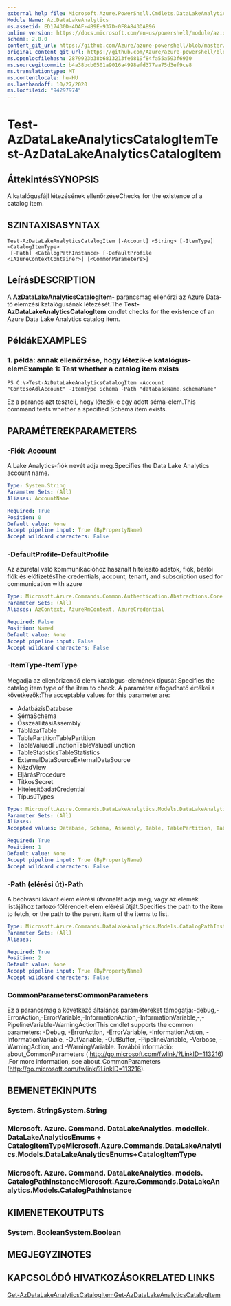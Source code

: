 ```yaml
---
external help file: Microsoft.Azure.PowerShell.Cmdlets.DataLakeAnalytics.dll-Help.xml
Module Name: Az.DataLakeAnalytics
ms.assetid: ED17430D-4DAF-4B9E-937D-0F8A843DAB96
online version: https://docs.microsoft.com/en-us/powershell/module/az.datalakeanalytics/test-azdatalakeanalyticscatalogitem
schema: 2.0.0
content_git_url: https://github.com/Azure/azure-powershell/blob/master/src/DataLakeAnalytics/DataLakeAnalytics/help/Test-AzDataLakeAnalyticsCatalogItem.md
original_content_git_url: https://github.com/Azure/azure-powershell/blob/master/src/DataLakeAnalytics/DataLakeAnalytics/help/Test-AzDataLakeAnalyticsCatalogItem.md
ms.openlocfilehash: 2879923b38b6813213fe6819f84fa55a593f6930
ms.sourcegitcommit: b4a38bcb0501a9016a4998efd377aa75d3ef9ce8
ms.translationtype: MT
ms.contentlocale: hu-HU
ms.lasthandoff: 10/27/2020
ms.locfileid: "94297974"
---
```

# <span data-ttu-id="08e66-101">Test-AzDataLakeAnalyticsCatalogItem</span><span class="sxs-lookup"><span data-stu-id="08e66-101">Test-AzDataLakeAnalyticsCatalogItem</span></span>

## <span data-ttu-id="08e66-102">Áttekintés</span><span class="sxs-lookup"><span data-stu-id="08e66-102">SYNOPSIS</span></span>
<span data-ttu-id="08e66-103">A katalógusfájl létezésének ellenőrzése</span><span class="sxs-lookup"><span data-stu-id="08e66-103">Checks for the existence of a catalog item.</span></span>

## <span data-ttu-id="08e66-104">SZINTAXISA</span><span class="sxs-lookup"><span data-stu-id="08e66-104">SYNTAX</span></span>

```
Test-AzDataLakeAnalyticsCatalogItem [-Account] <String> [-ItemType] <CatalogItemType>
 [-Path] <CatalogPathInstance> [-DefaultProfile <IAzureContextContainer>] [<CommonParameters>]
```

## <span data-ttu-id="08e66-105">Leírás</span><span class="sxs-lookup"><span data-stu-id="08e66-105">DESCRIPTION</span></span>
<span data-ttu-id="08e66-106">A **AzDataLakeAnalyticsCatalogItem-** parancsmag ellenőrzi az Azure Data-tó elemzési katalógusának létezését.</span><span class="sxs-lookup"><span data-stu-id="08e66-106">The **Test-AzDataLakeAnalyticsCatalogItem** cmdlet checks for the existence of an Azure Data Lake Analytics catalog item.</span></span>

## <span data-ttu-id="08e66-107">Példák</span><span class="sxs-lookup"><span data-stu-id="08e66-107">EXAMPLES</span></span>

### <span data-ttu-id="08e66-108">1. példa: annak ellenőrzése, hogy létezik-e katalógus-elem</span><span class="sxs-lookup"><span data-stu-id="08e66-108">Example 1: Test whether a catalog item exists</span></span>
```
PS C:\>Test-AzDataLakeAnalyticsCatalogItem -Account "ContosoAdlAccount" -ItemType Schema -Path "databaseName.schemaName"
```

<span data-ttu-id="08e66-109">Ez a parancs azt teszteli, hogy létezik-e egy adott séma-elem.</span><span class="sxs-lookup"><span data-stu-id="08e66-109">This command tests whether a specified Schema item exists.</span></span>

## <span data-ttu-id="08e66-110">PARAMÉTEREK</span><span class="sxs-lookup"><span data-stu-id="08e66-110">PARAMETERS</span></span>

### <span data-ttu-id="08e66-111">-Fiók</span><span class="sxs-lookup"><span data-stu-id="08e66-111">-Account</span></span>
<span data-ttu-id="08e66-112">A Lake Analytics-fiók nevét adja meg.</span><span class="sxs-lookup"><span data-stu-id="08e66-112">Specifies the Data Lake Analytics account name.</span></span>

```yaml
Type: System.String
Parameter Sets: (All)
Aliases: AccountName

Required: True
Position: 0
Default value: None
Accept pipeline input: True (ByPropertyName)
Accept wildcard characters: False
```

### <span data-ttu-id="08e66-113">-DefaultProfile</span><span class="sxs-lookup"><span data-stu-id="08e66-113">-DefaultProfile</span></span>
<span data-ttu-id="08e66-114">Az azuretal való kommunikációhoz használt hitelesítő adatok, fiók, bérlői fiók és előfizetés</span><span class="sxs-lookup"><span data-stu-id="08e66-114">The credentials, account, tenant, and subscription used for communication with azure</span></span>

```yaml
Type: Microsoft.Azure.Commands.Common.Authentication.Abstractions.Core.IAzureContextContainer
Parameter Sets: (All)
Aliases: AzContext, AzureRmContext, AzureCredential

Required: False
Position: Named
Default value: None
Accept pipeline input: False
Accept wildcard characters: False
```

### <span data-ttu-id="08e66-115">-ItemType</span><span class="sxs-lookup"><span data-stu-id="08e66-115">-ItemType</span></span>
<span data-ttu-id="08e66-116">Megadja az ellenőrizendő elem katalógus-elemének típusát.</span><span class="sxs-lookup"><span data-stu-id="08e66-116">Specifies the catalog item type of the item to check.</span></span>
<span data-ttu-id="08e66-117">A paraméter elfogadható értékei a következők:</span><span class="sxs-lookup"><span data-stu-id="08e66-117">The acceptable values for this parameter are:</span></span>
- <span data-ttu-id="08e66-118">Adatbázis</span><span class="sxs-lookup"><span data-stu-id="08e66-118">Database</span></span>
- <span data-ttu-id="08e66-119">Séma</span><span class="sxs-lookup"><span data-stu-id="08e66-119">Schema</span></span>
- <span data-ttu-id="08e66-120">Összeállítási</span><span class="sxs-lookup"><span data-stu-id="08e66-120">Assembly</span></span>
- <span data-ttu-id="08e66-121">Táblázat</span><span class="sxs-lookup"><span data-stu-id="08e66-121">Table</span></span>
- <span data-ttu-id="08e66-122">TablePartition</span><span class="sxs-lookup"><span data-stu-id="08e66-122">TablePartition</span></span>
- <span data-ttu-id="08e66-123">TableValuedFunction</span><span class="sxs-lookup"><span data-stu-id="08e66-123">TableValuedFunction</span></span>
- <span data-ttu-id="08e66-124">TableStatistics</span><span class="sxs-lookup"><span data-stu-id="08e66-124">TableStatistics</span></span>
- <span data-ttu-id="08e66-125">ExternalDataSource</span><span class="sxs-lookup"><span data-stu-id="08e66-125">ExternalDataSource</span></span>
- <span data-ttu-id="08e66-126">Nézd</span><span class="sxs-lookup"><span data-stu-id="08e66-126">View</span></span>
- <span data-ttu-id="08e66-127">Eljárás</span><span class="sxs-lookup"><span data-stu-id="08e66-127">Procedure</span></span>
- <span data-ttu-id="08e66-128">Titkos</span><span class="sxs-lookup"><span data-stu-id="08e66-128">Secret</span></span>
- <span data-ttu-id="08e66-129">Hitelesítőadat</span><span class="sxs-lookup"><span data-stu-id="08e66-129">Credential</span></span>
- <span data-ttu-id="08e66-130">Típusú</span><span class="sxs-lookup"><span data-stu-id="08e66-130">Types</span></span>

```yaml
Type: Microsoft.Azure.Commands.DataLakeAnalytics.Models.DataLakeAnalyticsEnums+CatalogItemType
Parameter Sets: (All)
Aliases:
Accepted values: Database, Schema, Assembly, Table, TablePartition, TableValuedFunction, TableStatistics, ExternalDataSource, View, Procedure, Secret, Credential, Types, Package

Required: True
Position: 1
Default value: None
Accept pipeline input: True (ByPropertyName)
Accept wildcard characters: False
```

### <span data-ttu-id="08e66-131">-Path (elérési út)</span><span class="sxs-lookup"><span data-stu-id="08e66-131">-Path</span></span>
<span data-ttu-id="08e66-132">A beolvasni kívánt elem elérési útvonalát adja meg, vagy az elemek listájához tartozó fölérendelt elem elérési útját.</span><span class="sxs-lookup"><span data-stu-id="08e66-132">Specifies the path to the item to fetch, or the path to the parent item of the items to list.</span></span>

```yaml
Type: Microsoft.Azure.Commands.DataLakeAnalytics.Models.CatalogPathInstance
Parameter Sets: (All)
Aliases:

Required: True
Position: 2
Default value: None
Accept pipeline input: True (ByPropertyName)
Accept wildcard characters: False
```

### <span data-ttu-id="08e66-133">CommonParameters</span><span class="sxs-lookup"><span data-stu-id="08e66-133">CommonParameters</span></span>
<span data-ttu-id="08e66-134">Ez a parancsmag a következő általános paramétereket támogatja:-debug,-ErrorAction,-ErrorVariable,-InformationAction,-InformationVariable,-,-PipelineVariable-WarningAction</span><span class="sxs-lookup"><span data-stu-id="08e66-134">This cmdlet supports the common parameters: -Debug, -ErrorAction, -ErrorVariable, -InformationAction, -InformationVariable, -OutVariable, -OutBuffer, -PipelineVariable, -Verbose, -WarningAction, and -WarningVariable.</span></span> <span data-ttu-id="08e66-135">További információ: about_CommonParameters ( http://go.microsoft.com/fwlink/?LinkID=113216) .</span><span class="sxs-lookup"><span data-stu-id="08e66-135">For more information, see about_CommonParameters (http://go.microsoft.com/fwlink/?LinkID=113216).</span></span>

## <span data-ttu-id="08e66-136">BEMENETEK</span><span class="sxs-lookup"><span data-stu-id="08e66-136">INPUTS</span></span>

### <span data-ttu-id="08e66-137">System. String</span><span class="sxs-lookup"><span data-stu-id="08e66-137">System.String</span></span>

### <span data-ttu-id="08e66-138">Microsoft. Azure. Command. DataLakeAnalytics. modellek. DataLakeAnalyticsEnums + CatalogItemType</span><span class="sxs-lookup"><span data-stu-id="08e66-138">Microsoft.Azure.Commands.DataLakeAnalytics.Models.DataLakeAnalyticsEnums+CatalogItemType</span></span>

### <span data-ttu-id="08e66-139">Microsoft. Azure. Command. DataLakeAnalytics. models. CatalogPathInstance</span><span class="sxs-lookup"><span data-stu-id="08e66-139">Microsoft.Azure.Commands.DataLakeAnalytics.Models.CatalogPathInstance</span></span>

## <span data-ttu-id="08e66-140">KIMENETEK</span><span class="sxs-lookup"><span data-stu-id="08e66-140">OUTPUTS</span></span>

### <span data-ttu-id="08e66-141">System. Boolean</span><span class="sxs-lookup"><span data-stu-id="08e66-141">System.Boolean</span></span>

## <span data-ttu-id="08e66-142">MEGJEGYZI</span><span class="sxs-lookup"><span data-stu-id="08e66-142">NOTES</span></span>

## <span data-ttu-id="08e66-143">KAPCSOLÓDÓ HIVATKOZÁSOK</span><span class="sxs-lookup"><span data-stu-id="08e66-143">RELATED LINKS</span></span>

[<span data-ttu-id="08e66-144">Get-AzDataLakeAnalyticsCatalogItem</span><span class="sxs-lookup"><span data-stu-id="08e66-144">Get-AzDataLakeAnalyticsCatalogItem</span></span>](./Get-AzDataLakeAnalyticsCatalogItem.md)


